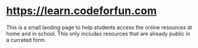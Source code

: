 # https://learn.codeforfun.com
 
This is a small landing page to help students access the online resources at home and in school. This only includes resources that are already public in a currated form.
